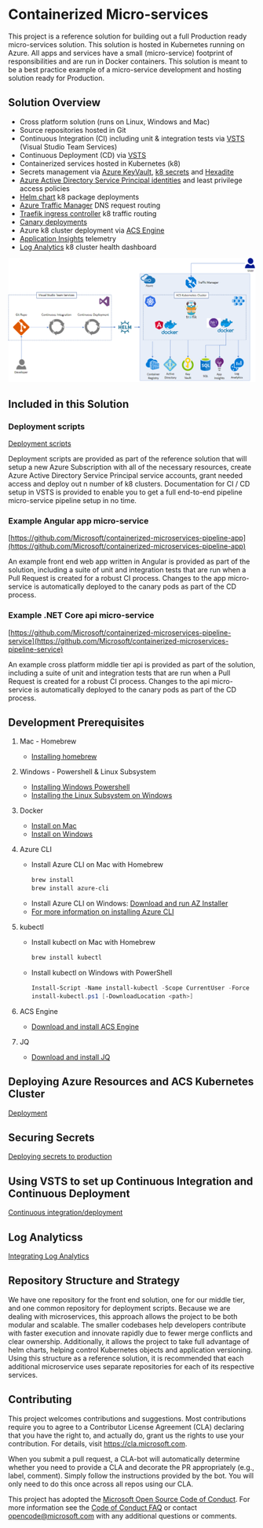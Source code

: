 # Containerized Micro-services

This project is a reference solution for building out a full Production ready micro-services solution. This solution is hosted in Kubernetes running on Azure. All apps and services have a small (micro-service) footprint of responsibilities and are run in Docker containers. This solution is meant to be a best practice example of a micro-service development and hosting solution ready for Production.

## Solution Overview

- Cross platform solution (runs on Linux, Windows and Mac)
- Source repositories hosted in Git
- Continuous Integration (CI) including unit & integration tests via [VSTS](https://www.visualstudio.com/team-services/) (Visual Studio Team Services)
- Continuous Deployment (CD) via [VSTS](https://www.visualstudio.com/team-services/)
- Containerized services hosted in Kubernetes (k8)
- Secrets management via [Azure KeyVault](https://azure.microsoft.com/en-us/services/key-vault/), [k8 secrets](https://kubernetes.io/docs/concepts/configuration/secret/) and [Hexadite](https://github.com/Hexadite/acs-keyvault-agent)
- [Azure Active Directory Service Principal identities](https://docs.microsoft.com/en-us/azure/active-directory/develop/active-directory-application-objects) and least privilege access policies
- [Helm chart](https://helm.sh/) k8 package deployments
- [Azure Traffic Manager](https://azure.microsoft.com/en-us/services/traffic-manager/) DNS request routing
- [Traefik ingress controller](https://github.com/kubernetes/charts/tree/master/stable/traefik) k8 traffic routing
- [Canary deployments](https://kubernetes.io/docs/concepts/cluster-administration/manage-deployment/#canary-deployments)
- Azure k8 cluster deployment via [ACS Engine](https://github.com/Azure/acs-engine/blob/master/docs/kubernetes/features.md)
- [Application Insights](https://azure.microsoft.com/en-us/services/application-insights/) telemetry
- [Log Analytics](https://azure.microsoft.com/en-us/services/log-analytics/) k8 cluster health dashboard

![Solution Architecture](SolutionArchitecture.png)

## Included in this Solution

### Deployment scripts

[Deployment scripts](https://github.com/Microsoft/containerized-microservices-pipeline/tree/master/deployment)

Deployment scripts are provided as part of the reference solution that will setup a new Azure Subscription with all of the necessary resources, create Azure Active Directory Service Principal service accounts, grant needed access and deploy out n number of k8 clusters. Documentation for CI / CD setup in VSTS is provided to enable you to get a full end-to-end pipeline micro-service pipeline setup in no time.

### Example Angular app micro-service

[https://github.com/Microsoft/containerized-microservices-pipeline-app](https://github.com/Microsoft/containerized-microservices-pipeline-app)

An example front end web app written in Angular is provided as part of the solution, including a suite of unit and integration tests that are run when a Pull Request is created for a robust CI process. Changes to the app micro-service is automatically deployed to the canary pods as part of the CD process.

### Example .NET Core api micro-service

[https://github.com/Microsoft/containerized-microservices-pipeline-service](https://github.com/Microsoft/containerized-microservices-pipeline-service)

An example cross platform middle tier api is provided as part of the solution, including a suite of unit and integration tests that are run when a Pull Request is created for a robust CI process. Changes to the api micro-service is automatically deployed to the canary pods as part of the CD process.

## Development Prerequisites

1. Mac - Homebrew
    - [Installing homebrew](https://brew.sh/)
2. Windows - Powershell & Linux Subsystem
    - [Installing Windows Powershell](https://docs.microsoft.com/en-us/powershell/scripting/setup/installing-windows-powershell?view=powershell-6)
    - [Installing the Linux Subsystem on Windows](https://docs.microsoft.com/en-us/windows/wsl/install-win10)
3. Docker
    - [Install on Mac](https://docs.docker.com/docker-for-mac/install/)
    - [Install on Windows](https://docs.docker.com/docker-for-windows/install/)
4. Azure CLI
    - Install Azure CLI on Mac with Homebrew
        ```bash
        brew install
        brew install azure-cli
        ```
    - Install Azure CLI on Windows: [Download and run AZ Installer](https://aka.ms/InstallAzureCliWindows)
    - [For more information on installing Azure CLI](https://docs.microsoft.com/en-us/cli/azure/install-azure-cli?view=azure-cli-latest)
5. kubectl
    - Install kubectl on Mac with Homebrew
        ```bash
        brew install kubectl
        ```
    - Install kubectl on Windows with PowerShell
        ```powershell
        Install-Script -Name install-kubectl -Scope CurrentUser -Force
        install-kubectl.ps1 [-DownloadLocation <path>]
        ```
6. ACS Engine
    - [Download and install ACS Engine](https://github.com/Azure/acs-engine/blob/master/docs/acsengine.md#install)

7. JQ
    - [Download and install JQ](https://stedolan.github.io/jq/download/)

## Deploying Azure Resources and ACS Kubernetes Cluster

[Deployment](Deployment.md)

## Securing Secrets

[Deploying secrets to production](SecuringSecrets.md)

## Using VSTS to set up Continuous Integration and Continuous Deployment

[Continuous integration/deployment](ContinuousIntegrationAndDeployment.md)

## Log Analyticss

[Integrating Log Analytics](deployment/LogAnalytics.md)

## Repository Structure and Strategy

We have one repository for the front end solution, one for our middle tier, and one common repository for deployment scripts. Because we are dealing with microservices, this approach allows the project to be both modular and scalable. The smaller codebases help developers contribute with faster execution and innovate rapidly due to fewer merge conflicts and clear ownership. Additionally, it allows the project to take full advantage of helm charts, helping control Kubernetes objects and application versioning. Using this structure as a reference solution, it is recommended that each additional microservice uses separate repositories for each of its respective services.  

## Contributing

This project welcomes contributions and suggestions.  Most contributions require you to agree to a
Contributor License Agreement (CLA) declaring that you have the right to, and actually do, grant us
the rights to use your contribution. For details, visit https://cla.microsoft.com.

When you submit a pull request, a CLA-bot will automatically determine whether you need to provide
a CLA and decorate the PR appropriately (e.g., label, comment). Simply follow the instructions
provided by the bot. You will only need to do this once across all repos using our CLA.

This project has adopted the [Microsoft Open Source Code of Conduct](https://opensource.microsoft.com/codeofconduct/).
For more information see the [Code of Conduct FAQ](https://opensource.microsoft.com/codeofconduct/faq/) or
contact [opencode@microsoft.com](mailto:opencode@microsoft.com) with any additional questions or comments.
